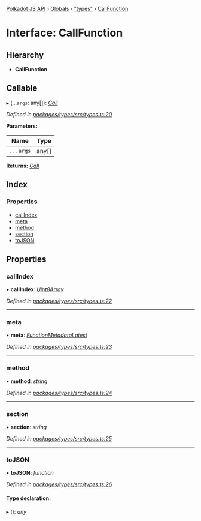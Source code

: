 [Polkadot JS API](../README.md) › [Globals](../globals.md) › ["types"](../modules/_types_.md) › [CallFunction](_types_.callfunction.md)

# Interface: CallFunction

## Hierarchy

* **CallFunction**

## Callable

▸ (...`args`: any[]): *[Call](_interfaces_runtime_types_.call.md)*

*Defined in [packages/types/src/types.ts:20](https://github.com/polkadot-js/api/blob/3db15e73a5/packages/types/src/types.ts#L20)*

**Parameters:**

Name | Type |
------ | ------ |
`...args` | any[] |

**Returns:** *[Call](_interfaces_runtime_types_.call.md)*

## Index

### Properties

* [callIndex](_types_.callfunction.md#callindex)
* [meta](_types_.callfunction.md#meta)
* [method](_types_.callfunction.md#method)
* [section](_types_.callfunction.md#section)
* [toJSON](_types_.callfunction.md#tojson)

## Properties

###  callIndex

• **callIndex**: *[Uint8Array](../classes/_codec_raw_.raw.md#static-uint8array)*

*Defined in [packages/types/src/types.ts:22](https://github.com/polkadot-js/api/blob/3db15e73a5/packages/types/src/types.ts#L22)*

___

###  meta

• **meta**: *[FunctionMetadataLatest](_interfaces_metadata_types_.functionmetadatalatest.md)*

*Defined in [packages/types/src/types.ts:23](https://github.com/polkadot-js/api/blob/3db15e73a5/packages/types/src/types.ts#L23)*

___

###  method

• **method**: *string*

*Defined in [packages/types/src/types.ts:24](https://github.com/polkadot-js/api/blob/3db15e73a5/packages/types/src/types.ts#L24)*

___

###  section

• **section**: *string*

*Defined in [packages/types/src/types.ts:25](https://github.com/polkadot-js/api/blob/3db15e73a5/packages/types/src/types.ts#L25)*

___

###  toJSON

• **toJSON**: *function*

*Defined in [packages/types/src/types.ts:26](https://github.com/polkadot-js/api/blob/3db15e73a5/packages/types/src/types.ts#L26)*

#### Type declaration:

▸ (): *any*
